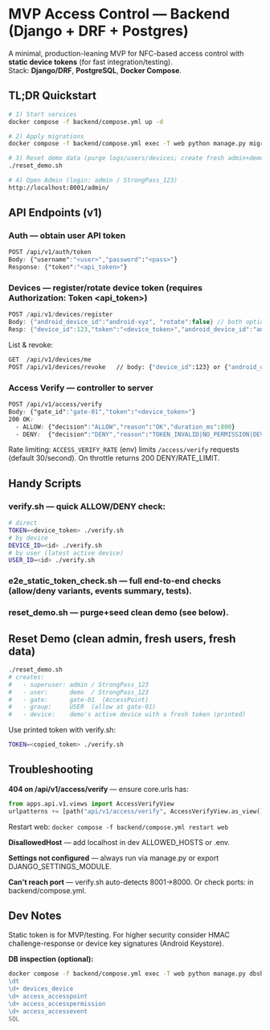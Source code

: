 # MVP Access Control — Backend (Django + DRF + Postgres)

A minimal, production-leaning MVP for NFC-based access control with **static device tokens** (for fast integration/testing).  
Stack: **Django/DRF**, **PostgreSQL**, **Docker Compose**.

## TL;DR Quickstart

```bash
# 1) Start services
docker compose -f backend/compose.yml up -d

# 2) Apply migrations
docker compose -f backend/compose.yml exec -T web python manage.py migrate --noinput

# 3) Reset demo data (purge logs/users/devices; create fresh admin+demo, gate, permissions, device token)
./reset_demo.sh

# 4) Open Admin (login: admin / StrongPass_123)
http://localhost:8001/admin/
```

## API Endpoints (v1)

### Auth — obtain user API token
```css
POST /api/v1/auth/token
Body: {"username":"<user>","password":"<pass>"}
Response: {"token":"<api_token>"}
```

### Devices — register/rotate device token (requires Authorization: Token <api_token>)
```swift
POST /api/v1/devices/register
Body: {"android_device_id":"android-xyz", "rotate":false} // both optional
Resp: {"device_id":123,"token":"<device_token>","android_device_id":"android-xyz","qr_payload":"acc://token?value=..."}
```

List & revoke:
```bash
GET  /api/v1/devices/me
POST /api/v1/devices/revoke   // body: {"device_id":123} or {"android_device_id":"android-xyz"}
```

### Access Verify — controller to server
```css
POST /api/v1/access/verify
Body: {"gate_id":"gate-01","token":"<device_token>"}
200 OK:
  - ALLOW: {"decision":"ALLOW","reason":"OK","duration_ms":800}
  - DENY:  {"decision":"DENY","reason":"TOKEN_INVALID|NO_PERMISSION|DEVICE_INACTIVE|UNKNOWN_GATE|INVALID_REQUEST|RATE_LIMIT"}
```

Rate limiting: `ACCESS_VERIFY_RATE` (env) limits `/access/verify` requests (default 30/second). On throttle returns 200 DENY/RATE_LIMIT.

## Handy Scripts

### verify.sh — quick ALLOW/DENY check:
```bash
# direct
TOKEN=<device_token> ./verify.sh
# by device
DEVICE_ID=<id> ./verify.sh
# by user (latest active device)
USER_ID=<id> ./verify.sh
```

### e2e_static_token_check.sh — full end-to-end checks (allow/deny variants, events summary, tests).

### reset_demo.sh — purge+seed clean demo (see below).

## Reset Demo (clean admin, fresh users, fresh data)
```bash
./reset_demo.sh
# creates:
#   - superuser: admin / StrongPass_123
#   - user:      demo  / StrongPass_123
#   - gate:      gate-01  (AccessPoint)
#   - group:     USER  (allow at gate-01)
#   - device:    demo's active device with a fresh token (printed)
```

Use printed token with verify.sh:
```bash
TOKEN=<copied_token> ./verify.sh
```

## Troubleshooting

**404 on /api/v1/access/verify** — ensure core.urls has:
```python
from apps.api.v1.views import AccessVerifyView
urlpatterns += [path("api/v1/access/verify", AccessVerifyView.as_view(), name="access-verify")]
```
Restart web: `docker compose -f backend/compose.yml restart web`

**DisallowedHost** — add localhost in dev ALLOWED_HOSTS or .env.

**Settings not configured** — always run via manage.py or export DJANGO_SETTINGS_MODULE.

**Can't reach port** — verify.sh auto-detects 8001→8000. Or check ports: in backend/compose.yml.

## Dev Notes

Static token is for MVP/testing. For higher security consider HMAC challenge-response or device key signatures (Android Keystore).

**DB inspection (optional):**
```bash
docker compose -f backend/compose.yml exec -T web python manage.py dbshell <<'SQL'
\dt
\d+ devices_device
\d+ access_accesspoint
\d+ access_accesspermission
\d+ access_accessevent
SQL
```
